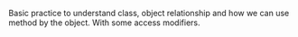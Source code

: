 Basic practice to understand class, object relationship and how we can use method by the object. With some access modifiers. 
